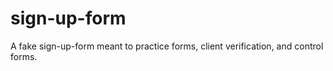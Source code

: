 # sign-up-form

A fake sign-up-form meant to practice forms, client verification, and control forms.
